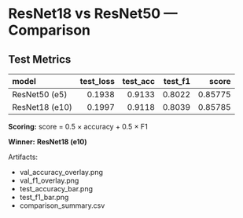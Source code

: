 # ResNet18 vs ResNet50 — Comparison

## Test Metrics
| model          |   test_loss |   test_acc |   test_f1 |   score |
|:---------------|------------:|-----------:|----------:|--------:|
| ResNet50 (e5)  |      0.1938 |     0.9133 |    0.8022 | 0.85775 |
| ResNet18 (e10) |      0.1997 |     0.9118 |    0.8039 | 0.85785 |

**Scoring:** score = 0.5 × accuracy + 0.5 × F1

**Winner:** **ResNet18 (e10)**

Artifacts:
- val_accuracy_overlay.png
- val_f1_overlay.png
- test_accuracy_bar.png
- test_f1_bar.png
- comparison_summary.csv
